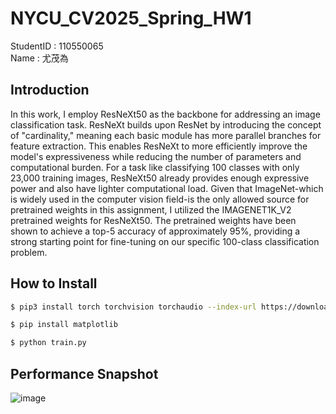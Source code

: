 # NYCU_CV2025_Spring_HW1
StudentID : 110550065  
Name : 尤茂為  

## Introduction  
In this work, I employ ResNeXt50 as the backbone for addressing an image classification task. ResNeXt  builds upon ResNet by introducing the concept of "cardinality," meaning each basic module has more parallel branches for feature extraction. This enables ResNeXt to more efficiently improve the model's expressiveness while reducing the number of parameters and computational burden. For a task like classifying 100 classes with only 23,000 training images, ResNeXt50 already provides enough expressive power and also have lighter computational load. Given that ImageNet-which is widely used in the computer vision field-is the only allowed source for pretrained weights in this assignment, I utilized the IMAGENET1K_V2 pretrained weights for ResNeXt50. The pretrained weights have been shown to achieve a top-5 accuracy of approximately 95%, providing a strong starting point for fine-tuning on our specific 100-class classification problem.  

## How to Install  
```sh
$ pip3 install torch torchvision torchaudio --index-url https://download.pytorch.org/whl/cu118
```
```sh
$ pip install matplotlib
```
```sh
$ python train.py
```

## Performance Snapshot  

![image](https://github.com/user-attachments/assets/27dba3ec-6636-4f1b-a209-665e12e6cec6)




